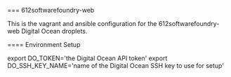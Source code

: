 === 612softwarefoundry-web

This is the vagrant and ansible configuration for the 612softwarefoundry-web Digital Ocean droplets.

==== Environment Setup

export DO_TOKEN='the Digital Ocean API token'
export DO_SSH_KEY_NAME='name of the Digital Ocean SSH key to use for setup'